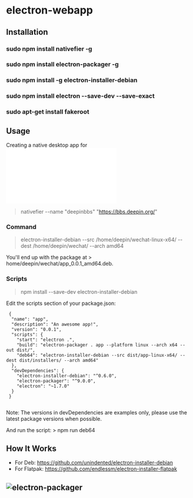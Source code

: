 # electron-webapp

## Installation


### sudo npm install nativefier -g
### sudo npm install electron-packager -g
### sudo npm install -g electron-installer-debian
### sudo npm install electron --save-dev --save-exact
### sudo apt-get install fakeroot



## Usage


Creating a native desktop app for ![deepin bbs](bbs.deepin.org)

> nativefier --name "deepinbbs" "https://bbs.deepin.org/"

### Command

> electron-installer-debian --src /home/deepin/wechat-linux-x64/ --dest /home/deepin/wechat/ --arch amd64

You'll end up with the package at > home/deepin/wechat/app_0.0.1_amd64.deb.

### Scripts

> npm install --save-dev electron-installer-debian

Edit the scripts section of your package.json:

```
 {
  "name": "app",
  "description": "An awesome app!",
  "version": "0.0.1",
  "scripts": {
    "start": "electron .",
    "build": "electron-packager . app --platform linux --arch x64 --out dist/",
    "deb64": "electron-installer-debian --src dist/app-linux-x64/ --dest dist/installers/ --arch amd64"
  },
  "devDependencies": {
    "electron-installer-debian": "^0.6.0",
    "electron-packager": "^9.0.0",
    "electron": "~1.7.0"
  }
 }
 
```

Note: The versions in devDependencies are examples only, please use the latest package versions when possible.

And run the script: > npm run deb64


## How It Works

* For Deb: https://github.com/unindented/electron-installer-debian
* For Flatpak: https://github.com/endlessm/electron-installer-flatpak


## ![electron-packager ](https://www.npmjs.com/package/electron-packager)
